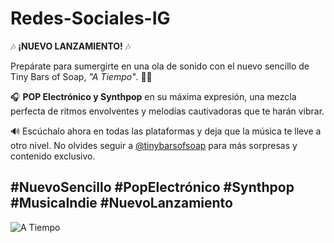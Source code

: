 # Redes-Sociales-IG
🎶 **¡NUEVO LANZAMIENTO!** 🎶

Prepárate para sumergirte en una ola de sonido con el nuevo sencillo de Tiny Bars of Soap, _"A Tiempo"_. 🌊✨

🎧 **POP Electrónico y Synthpop** en su máxima expresión, una mezcla perfecta de ritmos envolventes y melodías cautivadoras que te harán vibrar.

🔊 Escúchalo ahora en todas las plataformas y deja que la música te lleve a otro nivel. No olvides seguir a [@tinybarsofsoap](https://www.instagram.com/tinybarsofsoap/) para más sorpresas y contenido exclusivo.

#NuevoSencillo #PopElectrónico #Synthpop #MusicaIndie #NuevoLanzamiento
---
![A Tiempo]([https://www.instagram.com/p/CzhVoBmCPPL/?img_index=1](https://tinybarsofsoap.com/wp-content/uploads/2024/07/moskar-singing-600x360.jpg))
